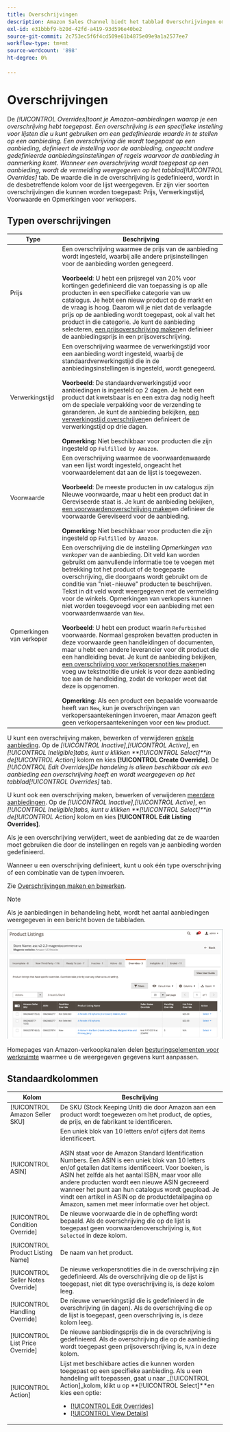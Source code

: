 ```yaml
---
title: Overschrijvingen
description: Amazon Sales Channel biedt het tabblad Overschrijvingen om te bepalen en te beheren hoe u overschrijvingen toepast in uw Amazon-aanbiedingen.
exl-id: e31bbbf9-b20d-42fd-a419-93d596e40be2
source-git-commit: 2c753ec5f6f4cd509e61b4875e09e9a1a2577ee7
workflow-type: tm+mt
source-wordcount: '898'
ht-degree: 0%

---
```


# Overschrijvingen

De _[!UICONTROL Overrides]_toont je Amazon-aanbiedingen waarop je een overschrijving hebt toegepast. Een overschrijving is een specifieke instelling voor lijsten die u kunt gebruiken om een gedefinieerde waarde in te stellen op een aanbieding. Een overschrijving die wordt toegepast op een aanbieding, definieert de instelling voor de aanbieding, ongeacht andere gedefinieerde aanbiedingsinstellingen of regels waarvoor de aanbieding in aanmerking komt. Wanneer een overschrijving wordt toegepast op een aanbieding, wordt de vermelding weergegeven op het tabblad_[!UICONTROL Overrides]_ tab. De waarde die in de overschrijving is gedefinieerd, wordt in de desbetreffende kolom voor de lijst weergegeven. Er zijn vier soorten overschrijvingen die kunnen worden toegepast: Prijs, Verwerkingstijd, Voorwaarde en Opmerkingen voor verkopers.

## Typen overschrijvingen

| Type | Beschrijving |
|---|---|
| Prijs | Een overschrijving waarmee de prijs van de aanbieding wordt ingesteld, waarbij alle andere prijsinstellingen voor de aanbieding worden genegeerd. <br><br>**Voorbeeld**: U hebt een prijsregel van 20% voor kortingen gedefinieerd die van toepassing is op alle producten in een specifieke categorie van uw catalogus. Je hebt een nieuw product op de markt en de vraag is hoog. Daarom wil je niet dat de verlaagde prijs op de aanbieding wordt toegepast, ook al valt het product in die categorie. Je kunt de aanbieding selecteren, [een prijsoverschrijving maken](./creating-editing-overrides.md#edit-override-single-listing)en definieer de aanbiedingsprijs in een prijsoverschrijving. |
| Verwerkingstijd | Een overschrijving waarmee de verwerkingstijd voor een aanbieding wordt ingesteld, waarbij de standaardverwerkingstijd die in de aanbiedingsinstellingen is ingesteld, wordt genegeerd.<br><br>**Voorbeeld**: De standaardverwerkingstijd voor aanbiedingen is ingesteld op 2 dagen. Je hebt een product dat kwetsbaar is en een extra dag nodig heeft om de speciale verpakking voor de verzending te garanderen. Je kunt de aanbieding bekijken, [een verwerkingstijd overschrijven](./creating-editing-overrides.md#edit-override-single-listing)en definieert de verwerkingstijd op drie dagen.<br><br>**Opmerking:** Niet beschikbaar voor producten die zijn ingesteld op `Fulfilled by Amazon`. |
| Voorwaarde | Een overschrijving waarmee de voorwaardenwaarde van een lijst wordt ingesteld, ongeacht het voorwaardelement dat aan de lijst is toegewezen.<br><br>**Voorbeeld**: De meeste producten in uw catalogus zijn Nieuwe voorwaarde, maar u hebt een product dat in Gereviseerde staat is. Je kunt de aanbieding bekijken, [een voorwaardenoverschrijving maken](./creating-editing-overrides.md#edit-override-single-listing)en definieer de voorwaarde Gereviseerd voor de aanbieding.<br><br>**Opmerking:** Niet beschikbaar voor producten die zijn ingesteld op `Fulfilled by Amazon`. |
| Opmerkingen van verkoper | Een overschrijving die de instelling _Opmerkingen van verkoper_ van de aanbieding. Dit veld kan worden gebruikt om aanvullende informatie toe te voegen met betrekking tot het product of de toegepaste overschrijving, die doorgaans wordt gebruikt om de conditie van &quot;niet-nieuwe&quot; producten te beschrijven. Tekst in dit veld wordt weergegeven met de vermelding voor de winkels. Opmerkingen van verkopers kunnen niet worden toegevoegd voor een aanbieding met een voorwaardenwaarde van `New`. <br><br>**Voorbeeld**: U hebt een product waarin `Refurbished` voorwaarde. Normaal gesproken bevatten producten in deze voorwaarde geen handleidingen of documenten, maar u hebt een andere leverancier voor dit product die een handleiding bevat. Je kunt de aanbieding bekijken, [een overschrijving voor verkopersnotities maken](./creating-editing-overrides.md#edit-override-single-listing)en voeg uw tekstnotitie die uniek is voor deze aanbieding toe aan de handleiding, zodat de verkoper weet dat deze is opgenomen.<br><br>**Opmerking**: Als een product een bepaalde voorwaarde heeft van `New`, kun je overschrijvingen van verkopersaantekeningen invoeren, maar Amazon geeft geen verkopersaantekeningen voor een `New` product. |

U kunt een overschrijving maken, bewerken of verwijderen [enkele aanbieding](./creating-editing-overrides.md#edit-override-single-listing). Op de _[!UICONTROL Inactive]_,_[!UICONTROL Active]_, en _[!UICONTROL Ineligible]_tabs, kunt u klikken **[!UICONTROL Select]**in de_[!UICONTROL Action]_ kolom en kies **[!UICONTROL Create Override]**. De _[!UICONTROL Edit Overrides]_De handeling is alleen beschikbaar als een aanbieding een overschrijving heeft en wordt weergegeven op het tabblad_[!UICONTROL Overrides]_ tab.

U kunt ook een overschrijving maken, bewerken of verwijderen [meerdere aanbiedingen](./creating-editing-overrides.md#edit-override-multiple-listings). Op de _[!UICONTROL Inactive]_,_[!UICONTROL Active]_, en _[!UICONTROL Ineligible]_tabs, kunt u klikken **[!UICONTROL Select]**in de_[!UICONTROL Action]_ kolom en kies **[!UICONTROL Edit Listing Overrides]**.

Als je een overschrijving verwijdert, weet de aanbieding dat ze de waarden moet gebruiken die door de instellingen en regels van je aanbieding worden gedefinieerd.

Wanneer u een overschrijving definieert, kunt u ook één type overschrijving of een combinatie van de typen invoeren.

Zie [Overschrijvingen maken en bewerken](./creating-editing-overrides.md).

>[!NOTE]
>
>Als je aanbiedingen in behandeling hebt, wordt het aantal aanbiedingen weergegeven in een bericht boven de tabbladen.

![Het tabblad Overschrijvingen](assets/amazon-overrides.png)

Homepages van Amazon-verkoopkanalen delen [besturingselementen voor werkruimte](./workspace-controls.md) waarmee u de weergegeven gegevens kunt aanpassen.

## Standaardkolommen

| Kolom | Beschrijving |
|---|---|
| [!UICONTROL Amazon Seller SKU] | De SKU (Stock Keeping Unit) die door Amazon aan een product wordt toegewezen om het product, de opties, de prijs, en de fabrikant te identificeren. |
| [!UICONTROL ASIN] | Een uniek blok van 10 letters en/of cijfers dat items identificeert.<br><br>ASIN staat voor de Amazon Standard Identification Numbers. Een ASIN is een uniek blok van 10 letters en/of getallen dat items identificeert. Voor boeken, is ASIN het zelfde als het aantal ISBN, maar voor alle andere producten wordt een nieuwe ASIN gecreeerd wanneer het punt aan hun catalogus wordt geupload. Je vindt een artikel in ASIN op de productdetailpagina op Amazon, samen met meer informatie over het object. |
| [!UICONTROL Condition Override] | De nieuwe voorwaarde die in de opheffing wordt bepaald. Als de overschrijving die op de lijst is toegepast geen voorwaardenoverschrijving is, `Not Selected` in deze kolom. |
| [!UICONTROL Product Listing Name] | De naam van het product. |
| [!UICONTROL Seller Notes Override] | De nieuwe verkopersnotities die in de overschrijving zijn gedefinieerd. Als de overschrijving die op de lijst is toegepast, niet dit type overschrijving is, is deze kolom leeg. |
| [!UICONTROL Handling Override] | De nieuwe verwerkingstijd die is gedefinieerd in de overschrijving (in dagen). Als de overschrijving die op de lijst is toegepast, geen overschrijving is, is deze kolom leeg. |
| [!UICONTROL List Price Override] | De nieuwe aanbiedingsprijs die in de overschrijving is gedefinieerd. Als de overschrijving die op de aanbieding wordt toegepast geen prijsoverschrijving is, `N/A` in deze kolom. |
| [!UICONTROL Action] | Lijst met beschikbare acties die kunnen worden toegepast op een specifieke aanbieding. Als u een handeling wilt toepassen, gaat u naar _[!UICONTROL Action]_kolom, klikt u op **[!UICONTROL Select]**en kies een optie:<ul><li>[[!UICONTROL Edit Overrides]](./creating-editing-overrides.md#edit-override-single-listing)</li><li>[[!UICONTROL View Details]](./product-listing-details.md)</li></ul> |
